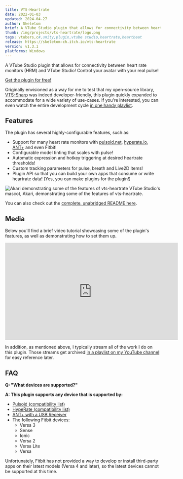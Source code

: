 ```yaml
---
title: VTS-Heartrate
date: 2022-01-03
updated: 2024-04-27
author: Skeletom
brief: A VTube Studio plugin that allows for connectivity between heart rate monitors (HRM) and VTube Studio! Control your avatar with your real pulse!
thumb: /img/projects/vts-heartrate/logo.png
tags: vtubers,c#,unity,plugin,vtube studio,heartrate,heartbeat
release: https://skeletom-ch.itch.io/vts-heartrate
version: v1.3.1
platforms: Windows
---
```


A VTube Studio plugin that allows for connectivity between heart rate monitors (HRM) and VTube Studio! Control your avatar with your real pulse!

<!--more-->

<span class="fa fa-lg fa-link"></span> [Get the plugin for free!](https://skeletom-ch.itch.io/vts-heartrate)

Originally envisioned as a way for me to test that my open-source library, [VTS-Sharp](/projects/vts-sharp) was indeed developer-friendly, this plugin quickly expanded to accommodate for a wide variety of use-cases. If you're interested, you can even watch the entire development cycle [in one handy playlist](https://www.youtube.com/playlist?list=PLspwi8mJZ27_6P2n30lj97e3z4Zd_QUaU).

## Features

The plugin has several highly-configurable features, such as:

* Support for many heart rate monitors with [pulsoid.net](https://www.pulsoid.net/), [hyperate.io](https://www.hyperate.io), [ANT+](https://www.thisisant.com) and even Fitbit!
* Configurable model tinting that scales with pulse!
* Automatic expression and hotkey triggering at desired heartrate thresholds!
* Custom tracking parameters for pulse, breath and Live2D items!
* Plugin API so that you can build your own apps that consume or write heartrate data! (Yes, you can make plugins for the plugin!)

![Akari demonstrating some of the features of vts-heartrate](/img/projects/vts-heartrate/akari_gif_features.gif)
<span class="font-tiny translucent italic">VTube Studio's mascot, Akari, demonstrating some of the features of vts-heartrate.</span>

You can also check out the [complete, unabridged README here](https://github.com/FomTarro/vts-heartrate).

## Media

Below you'll find a brief video tutorial showcasing some of the plugin's features, as well as demonstrating how to set them up.

<iframe width="560" height="315" src="https://www.youtube.com/embed/tV1kK0uSjFE?si=P7vPTyk-nrHxRZ8s" title="YouTube video player" frameborder="0" allow="accelerometer; autoplay; clipboard-write; encrypted-media; gyroscope; picture-in-picture; web-share" referrerpolicy="strict-origin-when-cross-origin" allowfullscreen></iframe>

In addition, as mentioned above, I typically stream all of the work I do on this plugin. Those streams get archived [in a playlist on my YouTube channel](https://www.youtube.com/playlist?list=PLspwi8mJZ27_6P2n30lj97e3z4Zd_QUaU) for easy reference later.

## FAQ

**Q: "What devices are supported?"**

**A: This plugin supports any device that is supported by:**

* [Pulsoid (compatibility list)](https://www.blog.pulsoid.net/monitors?from=faq)
* [HypeRate (compatibility list)](https://www.hyperate.io/supported-devices)
* [ANT+ with a USB Receiver](https://www.thisisant.com/directory/)
* The following Fitbit devices:
    * Versa 3
    * Sense
    * Ionic
    * Versa 2
    * Versa Lite
    * Versa

Unfortunately, Fitbit has not provided a way to develop or install third-party apps on their latest models (Versa 4 and later), so the latest devices cannot be supported at this time.

